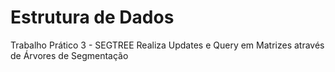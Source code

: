 # Estrutura de Dados

Trabalho Prático 3 - SEGTREE
Realiza Updates e Query em Matrizes através de Árvores de Segmentação
